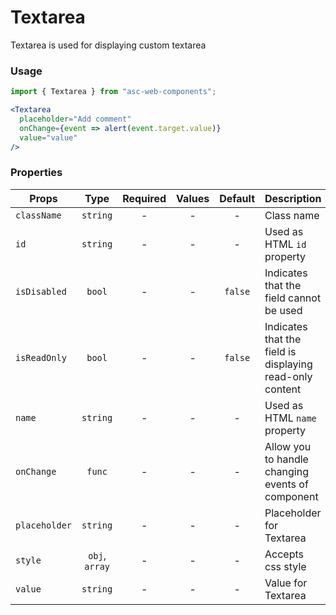# Textarea

Textarea is used for displaying custom textarea

### Usage

```js
import { Textarea } from "asc-web-components";
```

```jsx
<Textarea
  placeholder="Add comment"
  onChange={event => alert(event.target.value)}
  value="value"
/>
```

### Properties

| Props         |      Type      | Required | Values | Default | Description                                              |
| ------------- | :------------: | :------: | :----: | :-----: | -------------------------------------------------------- |
| `className`   |    `string`    |    -     |   -    |    -    | Class name                                               |
| `id`          |    `string`    |    -     |   -    |    -    | Used as HTML `id` property                               |
| `isDisabled`  |     `bool`     |    -     |   -    | `false` | Indicates that the field cannot be used                  |
| `isReadOnly`  |     `bool`     |    -     |   -    | `false` | Indicates that the field is displaying read-only content |
| `name`        |    `string`    |    -     |   -    |    -    | Used as HTML `name` property                             |
| `onChange`    |     `func`     |    -     |   -    |    -    | Allow you to handle changing events of component         |
| `placeholder` |    `string`    |    -     |   -    |    -    | Placeholder for Textarea                                 |
| `style`       | `obj`, `array` |    -     |   -    |    -    | Accepts css style                                        |
| `value`       |    `string`    |    -     |   -    |    -    | Value for Textarea                                       |
